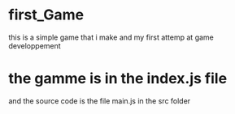 # first_Game
this is a simple game that i make and my first attemp at game developpement

# the gamme is in the index.js file
and the source code is the file main.js in the src folder
